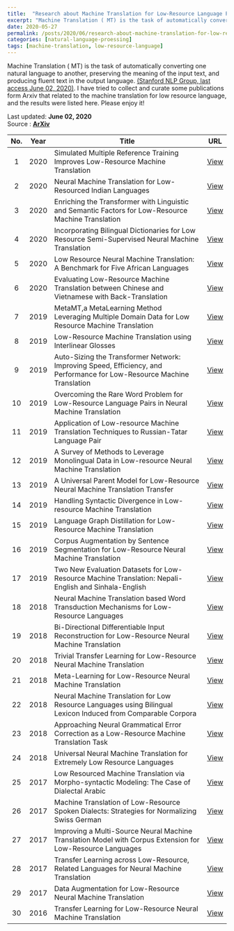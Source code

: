 ```yaml
---
title:  "Research about Machine Translation for Low-Resource Language Published in ArXiv"
excerpt: "Machine Translation ( MT) is the task of automatically converting one natural language to another, preserving the meaning of the input text, and producing fluent text in the output language.  I have tried to collect and curate some publications form Arxiv that related to the machine translation for low resource language, and the results were listed here. Please enjoy it! "
date: 2020-05-27
permalink: /posts/2020/06/research-about-machine-translation-for-low-resource-language-published-in-arxiv/
categories: [natural-language-proessing]
tags: [machine-translation, low-resource-language]
---
```


Machine Translation ( MT) is the task of automatically converting one natural language to another, preserving the meaning of the input text, and producing fluent text in the output language. [(Stanford NLP Group, last access June 02, 2020)](https://nlp.stanford.edu/projects/mt.shtml). I have tried to collect and curate some publications form Arxiv that related to the machine translation for low resource language, and the results were listed here. Please enjoy it! 

Last updated: **June 02, 2020** <br />
Source      : [**ArXiv**](https://arxiv.org/)

|No.| Year  |  Title | URL      |
|:-:| :---: | ------ | :------: |
|1|2020|Simulated Multiple Reference Training Improves Low-Resource Machine Translation| [View](https://arxiv.org/abs/2004.14524) |
|2|2020|Neural Machine Translation for Low-Resourced Indian Languages| [View](https://arxiv.org/abs/2004.13819) |
|3|2020|Enriching the Transformer with Linguistic and Semantic Factors for Low-Resource Machine Translation| [View](https://arxiv.org/abs/2004.08053) |
|4|2020|Incorporating Bilingual Dictionaries for Low Resource Semi-Supervised Neural Machine Translation| [View](https://arxiv.org/abs/2004.02071) |
|5|2020|Low Resource Neural Machine Translation: A Benchmark for Five African Languages| [View](https://arxiv.org/abs/2003.14402) |
|6|2020|Evaluating Low-Resource Machine Translation between Chinese and Vietnamese with Back-Translation| [View](https://arxiv.org/abs/2003.02197) |
|7|2019|MetaMT,a MetaLearning Method Leveraging Multiple Domain Data for Low Resource Machine Translation| [View](https://arxiv.org/abs/1912.05467) |
|8|2019|Low-Resource Machine Translation using Interlinear Glosses| [View](https://arxiv.org/abs/1911.02709) |
|9|2019|Auto-Sizing the Transformer Network: Improving Speed, Efficiency, and Performance for Low-Resource Machine Translation| [View](https://arxiv.org/abs/1910.06717) |
|10|2019|Overcoming the Rare Word Problem for Low-Resource Language Pairs in Neural Machine Translation| [View](https://arxiv.org/abs/1910.03467) |
|11|2019|Application of Low-resource Machine Translation Techniques to Russian-Tatar Language Pair| [View](https://arxiv.org/abs/1910.00368) |
|12|2019|A Survey of Methods to Leverage Monolingual Data in Low-resource Neural Machine Translation| [View](https://arxiv.org/abs/1910.00373) |
|13|2019|A Universal Parent Model for Low-Resource Neural Machine Translation Transfer| [View](https://arxiv.org/abs/1909.06516) |
|14|2019|Handling Syntactic Divergence in Low-resource Machine Translation| [View](https://arxiv.org/abs/1909.00040) |
|15|2019|Language Graph Distillation for Low-Resource Machine Translation| [View](https://arxiv.org/abs/1908.06258) |
|16|2019|Corpus Augmentation by Sentence Segmentation for Low-Resource Neural Machine Translation| [View](https://arxiv.org/abs/1905.08945) |
|17|2019|Two New Evaluation Datasets for Low-Resource Machine Translation: Nepali-English and Sinhala-English| [View](https://arxiv.org/abs/1902.01382) |
|18|2018|Neural Machine Translation based Word Transduction Mechanisms for Low-Resource Languages| [View](https://arxiv.org/abs/1811.08816) |
|19|2018|Bi-Directional Differentiable Input Reconstruction for Low-Resource Neural Machine Translation| [View](https://arxiv.org/abs/1811.01116) |
|20|2018|Trivial Transfer Learning for Low-Resource Neural Machine Translation| [View](https://arxiv.org/abs/1809.00357) |
|21|2018|Meta-Learning for Low-Resource Neural Machine Translation| [View](https://arxiv.org/abs/1808.08437) |
|22|2018|Neural Machine Translation for Low Resource Languages using Bilingual Lexicon Induced from Comparable Corpora| [View](https://arxiv.org/abs/1806.09652) |
|23|2018|Approaching Neural Grammatical Error Correction as a Low-Resource Machine Translation Task| [View](https://arxiv.org/abs/1804.05940) |
|24|2018|Universal Neural Machine Translation for Extremely Low Resource Languages| [View](https://arxiv.org/abs/1802.05368) |
|25|2017|Low Resourced Machine Translation via Morpho-syntactic Modeling: The Case of Dialectal Arabic| [View](https://arxiv.org/abs/1712.06273) |
|26|2017|Machine Translation of Low-Resource Spoken Dialects: Strategies for Normalizing Swiss German| [View](https://arxiv.org/abs/1710.11035) |
|27|2017|Improving a Multi-Source Neural Machine Translation Model with Corpus Extension for Low-Resource Languages| [View](https://arxiv.org/abs/://ift.tt/) |
|28|2017|Transfer Learning across Low-Resource, Related Languages for Neural Machine Translation| [View](https://arxiv.org/abs/1708.09803) |
|29|2017|Data Augmentation for Low-Resource Neural Machine Translation| [View](https://arxiv.org/abs/1705.00440) |
|30|2016|Transfer Learning for Low-Resource Neural Machine Translation| [View](https://arxiv.org/abs/1604.02201) |
